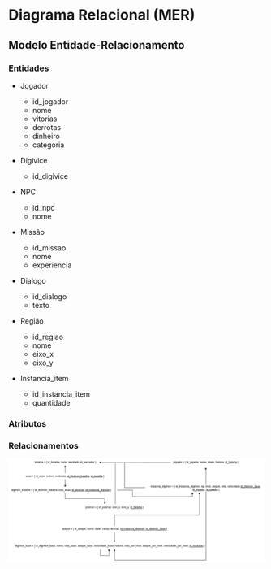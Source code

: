 # Diagrama Relacional (MER)

## Modelo Entidade-Relacionamento

### Entidades

- Jogador
    - id_jogador
    - nome
    - vitorias
    - derrotas
    - dinheiro
    - categoria

- Digivice
    - id_digivice

- NPC
    - id_npc
    - nome

- Missão
    - id_missao
    - nome
    - experiencia

- Dialogo
    - id_dialogo
    - texto

- Região
    - id_regiao
    - nome
    - eixo_x
    - eixo_y

- Instancia_item
    - id_instancia_item
    - quantidade

### Atributos

### Relacionamentos

![Diagrama Relacional](images/diagrama_relacional.png "Diagrama Relacional")



